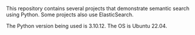 This repository contains several projects that demonstrate semantic search using Python. 
Some projects also use ElasticSearch.

The Python version being used is 3.10.12.
The OS is Ubuntu 22.04.